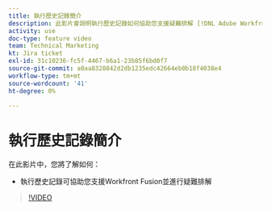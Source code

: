 ```yaml
---
title: 執行歷史記錄簡介
description: 此影片會說明執行歷史記錄如何協助您支援疑難排解 [!DNL Adobe Workfront Fusion].
activity: use
doc-type: feature video
team: Technical Marketing
kt: Jira ticket
exl-id: 31c10236-fc5f-4467-b6a1-23b85f6bd0f7
source-git-commit: a0aa8328842d2db1235edc42664eb0b18f4038e4
workflow-type: tm+mt
source-wordcount: '41'
ht-degree: 0%

---
```


# 執行歷史記錄簡介

在此影片中，您將了解如何：

* 執行歷史記錄可協助您支援Workfront Fusion並進行疑難排解

>[!VIDEO](https://video.tv.adobe.com/v/335282/?quality=12)
